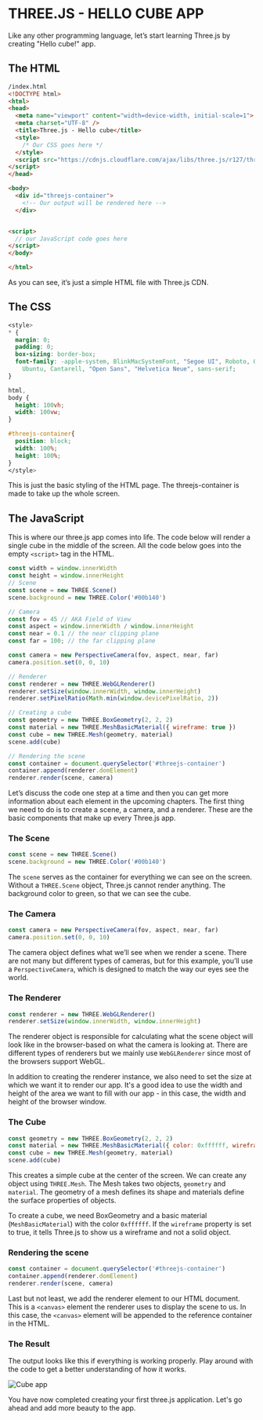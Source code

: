 # THREE.JS - HELLO CUBE APP

Like any other programming language, let’s start learning Three.js by creating "Hello cube!" app.

## The HTML

```html
/index.html
<!DOCTYPE html>
<html>
<head>
  <meta name="viewport" content="width=device-width, initial-scale=1">
  <meta charset="UTF-8" />
  <title>Three.js - Hello cube</title>
  <style>
    /* Our CSS goes here */
  </style>
  <script src="https://cdnjs.cloudflare.com/ajax/libs/three.js/r127/three.min.js">
</script>
</head>

<body>
  <div id="threejs-container">
    <!-- Our output will be rendered here -->
  </div>


<script>
  // our JavaScript code goes here
</script>
</body>

</html>
```

As you can see, it’s just a simple HTML file with Three.js CDN.

## The CSS

```css
<style>
* {
  margin: 0;
  padding: 0;
  box-sizing: border-box;
  font-family: -apple-system, BlinkMacSystemFont, "Segoe UI", Roboto, Oxygen,
    Ubuntu, Cantarell, "Open Sans", "Helvetica Neue", sans-serif;
}

html,
body {
  height: 100vh;
  width: 100vw;
}

#threejs-container{
  position: block;
  width: 100%;
  height: 100%;
}
</style>
```

This is just the basic styling of the HTML page. The threejs-container is made to take up the whole screen.

## The JavaScript

This is where our three.js app comes into life. The code below will render a single cube in the middle of the screen. All the code below goes into the empty `<script>` tag in the HTML.

```js
const width = window.innerWidth
const height = window.innerHeight
// Scene
const scene = new THREE.Scene()
scene.background = new THREE.Color('#00b140')

// Camera
const fov = 45 // AKA Field of View 
const aspect = window.innerWidth / window.innerHeight
const near = 0.1 // the near clipping plane 
const far = 100; // the far clipping plane 

const camera = new PerspectiveCamera(fov, aspect, near, far)
camera.position.set(0, 0, 10)

// Renderer
const renderer = new THREE.WebGLRenderer()
renderer.setSize(window.innerWidth, window.innerHeight)
renderer.setPixelRatio(Math.min(window.devicePixelRatio, 2))

// Creating a cube
const geometry = new THREE.BoxGeometry(2, 2, 2)
const material = new THREE.MeshBasicMaterial({ wireframe: true })
const cube = new THREE.Mesh(geometry, material)
scene.add(cube)

// Rendering the scene
const container = document.querySelector('#threejs-container')
container.append(renderer.domElement)
renderer.render(scene, camera)
```


Let’s discuss the code one step at a time and then you can get more information about each element in the upcoming chapters.
The first thing we need to do is to create a scene, a camera, and a renderer. These are the basic components that make up every Three.js app.

### The Scene

```js
const scene = new THREE.Scene()
scene.background = new THREE.Color('#00b140')
```

The `scene` serves as the container for everything we can see on the screen. Without a `THREE.Scene` object, Three.js cannot render anything. The background color to green, so that we can see the cube.

### The Camera

```js
const camera = new PerspectiveCamera(fov, aspect, near, far)
camera.position.set(0, 0, 10)
```

The camera object defines what we’ll see when we render a scene. There are not many but different types of cameras, but for this example, you’ll use a `PerspectiveCamera`, which is designed to match the way our eyes see the world.

### The Renderer

```js
const renderer = new THREE.WebGLRenderer()
renderer.setSize(window.innerWidth, window.innerHeight)
```

The renderer object is responsible for calculating what the scene object will look like in the browser-based on what the camera is looking at. There are different types of renderers but we mainly use `WebGLRenderer` since most of the browsers support WebGL. 

In addition to creating the renderer instance, we also need to set the size at which we want it to render our app. It's a good idea to use the width and height of the area we want to fill with our app - in this case, the width and height of the browser window.

### The Cube

```js
const geometry = new THREE.BoxGeometry(2, 2, 2)
const material = new THREE.MeshBasicMaterial({ color: 0xffffff, wireframe: true })
const cube = new THREE.Mesh(geometry, material)
scene.add(cube)
```

This creates a simple cube at the center of the screen. We can create any object using `THREE.Mesh`. The Mesh takes two objects, `geometry` and `material`. The geometry of a mesh defines its shape and materials define the surface properties of objects.

To create a cube, we need BoxGeometry and a basic material (`MeshBasicMaterial`) with the color `0xffffff`. If the `wireframe` property is set to true, it tells Three.js to show us a wireframe and not a solid object.

### Rendering the scene

```js
const container = document.querySelector('#threejs-container')
container.append(renderer.domElement)
renderer.render(scene, camera)
```

Last but not least, we add the renderer element to our HTML document. This is a `<canvas>` element the renderer uses to display the scene to us. In this case, the `<canvas>` element will be appended to the reference container in the HTML.

### The Result

The output looks like this if everything is working properly. Play around with the code to get a better understanding of how it works.

![Cube app]()

You have now completed creating your first three.js application. Let's go ahead and add more beauty to the app.

